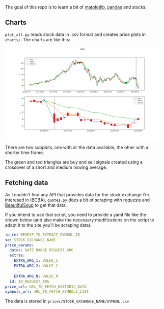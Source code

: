 
The goal of this repo is to learn a bit of [matplotlib](https://matplotlib.org), [pandas](https://pandas.pydata.org) and stocks.


Charts
------

`plot_all.py` reads stock data in .csv format and creates price plots in `charts/`. The charts are like this:

![](chart-1.png)


There are two subplots, one with all the data available, the other with a shorter time frame.

The green and red triangles are buy and sell signals created using a crossover of a short and medium moving average.


Fetching data
-------------

As I couldn't find any API that provides data for the stock exchange I'm interesed in (BCBA), `quotes.py` does a bit of scraping with [requests](https://github.com/psf/requests) and [BeautifulSoup](https://www.crummy.com/software/BeautifulSoup/) to get that data.

If you intend to use that script, you need to provide a yaml file like the shown below (and also make the necessary modifications on the script to adapt it to the site you'll be scraping data).

```yaml
id_re: REGEXP_TO_EXTRACT_SYMBOL_ID
se: STOCK_EXCHANGE_NAME
price_params:
  dates: DATE_RANGE_REQUEST_ARG
  extras:
    EXTRA_ARG_1: VALUE_1
    EXTRA_ARG_2: VALUE_2
    ...
    EXTRA_ARG_N: VALUE_N
  id: ID_REQUEST_ARG
price_url: URL_TO_FETCH_HISTORIC_DATA
symbols_url: URL_TO_FETCH_SYMBOLS_LIST
```

The data is stored in `prices/STOCK_EXCHANGE_NAME/SYMBOL.csv`
